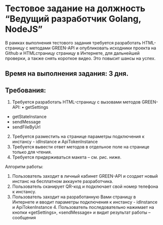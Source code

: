 # Тестовое задание на должность “Ведущий разработчик Golang, NodeJS”
В рамках выполнения тестового задания требуется разработать HTML-страницу с
методами GREEN-API и опубликовать исходники проекта на Github и HTMLстраницу
страницу в Интернете, для дальнейшей проверки, а также снять короткое видео.
Это повысит шансы на успех.

## Время на выполнения задания: 3 дня.
## Требования:
1. Требуется разработать HTML-страницу с вызовами методов GREEN-API: •
getSettings
- getStateInstance
- sendMessage
- sendFileByUrl
2. Требуется разместить на странице параметры подключения к инстансу -
idInstance и ApiTokenInstance
3. Требуется вывести ответ методов в отдельное поле на странице только для
чтения.
4. Требуется придерживаться макета – см. рис. ниже.

Алгоритм работы:
1. Пользователь заходит в личный кабинет GREEN-API и создает новый инстанс на
бесплатном аккаунте разработчика.
2. Пользователь сканирует QR-код и подключает свой номер телефона к
инстансу.
3. Пользователь заходит на разработанную Вами страницу в Интернете и вводит
параметры подключения к инстансу - idInstance и ApiTokenInstance 4.
Пользователь последовательно нажимает на кнопки «getSettings»,
«sendMessage» и видит результат работы – сообщения
